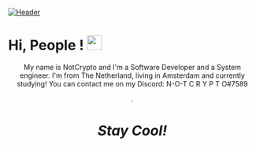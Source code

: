 <!-- Gemaakt door inspiratie van https://github.com/MartinHeinz !-->

[![Header](https://github.com/NotCrypto/NotCrypto/blob/master/assests/sevn.png "Header")](https://github.com)
# Hi, People ! <img src="https://github.com/NotCrypto/NotCrypto/blob/master/assests/wave.gif" width="30px">
<p align='center'>
My name is NotCrypto and I'm a Software Developer and a  System engineer. I'm from The Netherland, living in Amsterdam and currently studying! You can contact me on my Discord: N-O-T  C R Y P T O#7589
</p>
<p align='center'>
</a>.</p>

<h1 align='center'><i>Stay Cool!</i></h1>